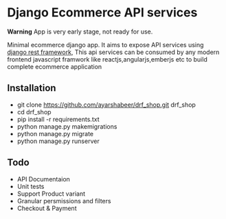 # Django Ecommerce API services

**Warning** App is very early stage, not ready for use.

Minimal ecommerce django app. It aims to expose API services using [django rest framework](www.django-rest-framework.org/), This api services can be consumed by  any modern frontend javascript framwork like reactjs,angularjs,emberjs etc  to build complete ecommerce application

## Installation
* git clone https://github.com/ayarshabeer/drf_shop.git drf_shop
* cd drf_shop
* pip install -r requirements.txt
* python manage.py makemigrations
* python manage.py migrate
* python manage.py runserver

## Todo
* API Documentaion
* Unit tests
* Support Product variant
* Granular persmissions and filters
* Checkout & Payment
